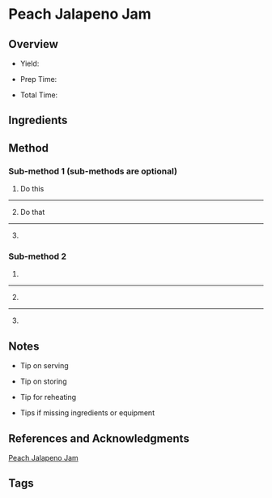 # Peach Jalapeno Jam

## Overview

- Yield:

- Prep Time:

- Total Time:

## Ingredients



## Method

### Sub-method 1 (sub-methods are optional)

1. Do this
---
2. Do that
---
3.

### Sub-method 2

1.
---
2.
---
3.

## Notes

- Tip on serving

- Tip on storing

- Tip for reheating

- Tips if missing ingredients or equipment

## References and Acknowledgments

[Peach Jalapeno Jam](http://recipesfoodandcooking.com/2015/08/18/peach-jalapeno-jam/)

## Tags


